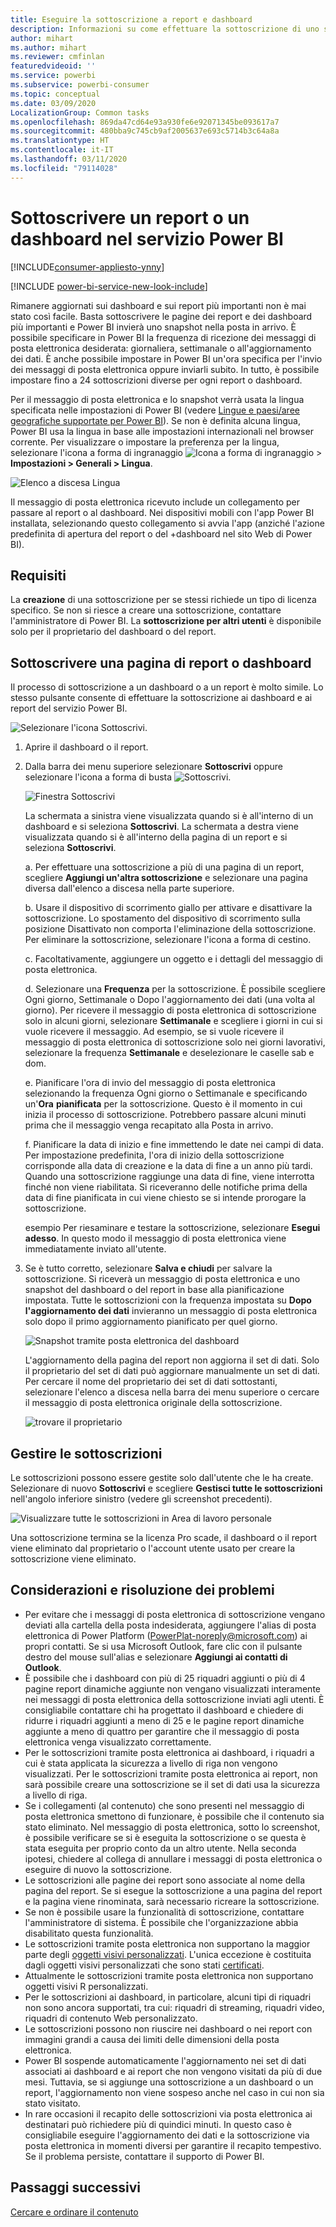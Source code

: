 ```yaml
---
title: Eseguire la sottoscrizione a report e dashboard
description: Informazioni su come effettuare la sottoscrizione di uno snapshot di un report o un dashboard di Power BI inviato tramite posta elettronica.
author: mihart
ms.author: mihart
ms.reviewer: cmfinlan
featuredvideoid: ''
ms.service: powerbi
ms.subservice: powerbi-consumer
ms.topic: conceptual
ms.date: 03/09/2020
LocalizationGroup: Common tasks
ms.openlocfilehash: 869da47cd64e93a930fe6e92071345be093617a7
ms.sourcegitcommit: 480bba9c745cb9af2005637e693c5714b3c64a8a
ms.translationtype: HT
ms.contentlocale: it-IT
ms.lasthandoff: 03/11/2020
ms.locfileid: "79114028"
---
```

# <a name="subscribe-to-a-report-or-dashboard-in-the-power-bi-service"></a>Sottoscrivere un report o un dashboard nel servizio Power BI 

[!INCLUDE[consumer-appliesto-ynny](../includes/consumer-appliesto-ynny.md)]

[!INCLUDE [power-bi-service-new-look-include](../includes/power-bi-service-new-look-include.md)]

Rimanere aggiornati sui dashboard e sui report più importanti non è mai stato così facile. Basta sottoscrivere le pagine dei report e dei dashboard più importanti e Power BI invierà uno snapshot nella posta in arrivo. È possibile specificare in Power BI la frequenza di ricezione dei messaggi di posta elettronica desiderata: giornaliera, settimanale o all'aggiornamento dei dati. È anche possibile impostare in Power BI un'ora specifica per l'invio dei messaggi di posta elettronica oppure inviarli subito.  In tutto, è possibile impostare fino a 24 sottoscrizioni diverse per ogni report o dashboard.  

Per il messaggio di posta elettronica e lo snapshot verrà usata la lingua specificata nelle impostazioni di Power BI (vedere [Lingue e paesi/aree geografiche supportate per Power BI](../supported-languages-countries-regions.md)). Se non è definita alcuna lingua, Power BI usa la lingua in base alle impostazioni internazionali nel browser corrente. Per visualizzare o impostare la preferenza per la lingua, selezionare l'icona a forma di ingranaggio ![Icona a forma di ingranaggio](./media/end-user-subscribe/power-bi-settings-icon.png) > **Impostazioni > Generali > Lingua**. 

![Elenco a discesa Lingua](./media/end-user-subscribe/power-bi-language.png)

Il messaggio di posta elettronica ricevuto include un collegamento per passare al report o al dashboard. Nei dispositivi mobili con l'app Power BI installata, selezionando questo collegamento si avvia l'app (anziché l'azione predefinita di apertura del report o del +dashboard nel sito Web di Power BI).


## <a name="requirements"></a>Requisiti
La **creazione** di una sottoscrizione per se stessi richiede un tipo di licenza specifico. Se non si riesce a creare una sottoscrizione, contattare l'amministratore di Power BI. La **sottoscrizione per altri utenti** è disponibile solo per il proprietario del dashboard o del report. 

## <a name="subscribe-to-a-dashboard-or-a-report-page"></a>Sottoscrivere una pagina di report o dashboard
Il processo di sottoscrizione a un dashboard o a un report è molto simile. Lo stesso pulsante consente di effettuare la sottoscrizione ai dashboard e ai report del servizio Power BI.
 
![Selezionare l'icona Sottoscrivi](./media/end-user-subscribe/power-bi-subscribe.png).

1. Aprire il dashboard o il report.
2. Dalla barra dei menu superiore selezionare **Sottoscrivi** oppure selezionare l'icona a forma di busta ![Sottoscrivi](./media/end-user-subscribe/power-bi-icon-envelope.png).
   


   ![Finestra Sottoscrivi](./media/end-user-subscribe/power-bi-emails-numbered.png)
    
    La schermata a sinistra viene visualizzata quando si è all'interno di un dashboard e si seleziona **Sottoscrivi**. La schermata a destra viene visualizzata quando si è all'interno della pagina di un report e si seleziona **Sottoscrivi**. 
    
    a. Per effettuare una sottoscrizione a più di una pagina di un report, scegliere **Aggiungi un'altra sottoscrizione** e selezionare una pagina diversa dall'elenco a discesa nella parte superiore.

    b. Usare il dispositivo di scorrimento giallo per attivare e disattivare la sottoscrizione.  Lo spostamento del dispositivo di scorrimento sulla posizione Disattivato non comporta l'eliminazione della sottoscrizione. Per eliminare la sottoscrizione, selezionare l'icona a forma di cestino.

    c. Facoltativamente, aggiungere un oggetto e i dettagli del messaggio di posta elettronica. 

    d. Selezionare una **Frequenza** per la sottoscrizione.  È possibile scegliere Ogni giorno, Settimanale o Dopo l'aggiornamento dei dati (una volta al giorno).  Per ricevere il messaggio di posta elettronica di sottoscrizione solo in alcuni giorni, selezionare **Settimanale** e scegliere i giorni in cui si vuole ricevere il messaggio.  Ad esempio, se si vuole ricevere il messaggio di posta elettronica di sottoscrizione solo nei giorni lavorativi, selezionare la frequenza **Settimanale** e deselezionare le caselle sab e dom.   

    e. Pianificare l'ora di invio del messaggio di posta elettronica selezionando la frequenza Ogni giorno o Settimanale e specificando un'**Ora** **pianificata** per la sottoscrizione.  Questo è il momento in cui inizia il processo di sottoscrizione. Potrebbero passare alcuni minuti prima che il messaggio venga recapitato alla Posta in arrivo.    

    f. Pianificare la data di inizio e fine immettendo le date nei campi di data. Per impostazione predefinita, l'ora di inizio della sottoscrizione corrisponde alla data di creazione e la data di fine a un anno più tardi. Quando una sottoscrizione raggiunge una data di fine, viene interrotta finché non viene riabilitata.  Si riceveranno delle notifiche prima della data di fine pianificata in cui viene chiesto se si intende prorogare la sottoscrizione.     

    esempio Per riesaminare e testare la sottoscrizione, selezionare **Esegui adesso**.  In questo modo il messaggio di posta elettronica viene immediatamente inviato all'utente. 

3. Se è tutto corretto, selezionare **Salva e chiudi** per salvare la sottoscrizione. Si riceverà un messaggio di posta elettronica e uno snapshot del dashboard o del report in base alla pianificazione impostata. Tutte le sottoscrizioni con la frequenza impostata su **Dopo l'aggiornamento dei dati** invieranno un messaggio di posta elettronica solo dopo il primo aggiornamento pianificato per quel giorno.
   
   ![Snapshot tramite posta elettronica del dashboard](media/end-user-subscribe/power-bi-email.png)
   
    L'aggiornamento della pagina del report non aggiorna il set di dati. Solo il proprietario del set di dati può aggiornare manualmente un set di dati. Per cercare il nome del proprietario dei set di dati sottostanti, selezionare l'elenco a discesa nella barra dei menu superiore o cercare il messaggio di posta elettronica originale della sottoscrizione.
   
    ![trovare il proprietario](./media/end-user-subscribe/power-bi-owner.png)


## <a name="manage-your-subscriptions"></a>Gestire le sottoscrizioni
Le sottoscrizioni possono essere gestite solo dall'utente che le ha create. Selezionare di nuovo **Sottoscrivi** e scegliere **Gestisci tutte le sottoscrizioni** nell'angolo inferiore sinistro (vedere gli screenshot precedenti). 

![Visualizzare tutte le sottoscrizioni in Area di lavoro personale](./media/end-user-subscribe/power-bi-manage-subscriptions.png)

Una sottoscrizione termina se la licenza Pro scade, il dashboard o il report viene eliminato dal proprietario o l'account utente usato per creare la sottoscrizione viene eliminato.

## <a name="considerations-and-troubleshooting"></a>Considerazioni e risoluzione dei problemi
* Per evitare che i messaggi di posta elettronica di sottoscrizione vengano deviati alla cartella della posta indesiderata, aggiungere l'alias di posta elettronica di Power Platform (PowerPlat-noreply@microsoft.com) ai propri contatti. Se si usa Microsoft Outlook, fare clic con il pulsante destro del mouse sull'alias e selezionare **Aggiungi ai contatti di Outlook**. 
* È possibile che i dashboard con più di 25 riquadri aggiunti o più di 4 pagine report dinamiche aggiunte non vengano visualizzati interamente nei messaggi di posta elettronica della sottoscrizione inviati agli utenti. È consigliabile contattare chi ha progettato il dashboard e chiedere di ridurre i riquadri aggiunti a meno di 25 e le pagine report dinamiche aggiunte a meno di quattro per garantire che il messaggio di posta elettronica venga visualizzato correttamente.  
* Per le sottoscrizioni tramite posta elettronica ai dashboard, i riquadri a cui è stata applicata la sicurezza a livello di riga non vengono visualizzati.  Per le sottoscrizioni tramite posta elettronica ai report, non sarà possibile creare una sottoscrizione se il set di dati usa la sicurezza a livello di riga.
* Se i collegamenti (al contenuto) che sono presenti nel messaggio di posta elettronica smettono di funzionare, è possibile che il contenuto sia stato eliminato. Nel messaggio di posta elettronica, sotto lo screenshot, è possibile verificare se si è eseguita la sottoscrizione o se questa è stata eseguita per proprio conto da un altro utente. Nella seconda ipotesi, chiedere al collega di annullare i messaggi di posta elettronica o eseguire di nuovo la sottoscrizione.
* Le sottoscrizioni alle pagine dei report sono associate al nome della pagina del report. Se si esegue la sottoscrizione a una pagina del report e la pagina viene rinominata, sarà necessario ricreare la sottoscrizione.
* Se non è possibile usare la funzionalità di sottoscrizione, contattare l'amministratore di sistema. È possibile che l'organizzazione abbia disabilitato questa funzionalità.  
* Le sottoscrizioni tramite posta elettronica non supportano la maggior parte degli [oggetti visivi personalizzati](../developer/power-bi-custom-visuals.md).  L'unica eccezione è costituita dagli oggetti visivi personalizzati che sono stati [certificati](../developer/power-bi-custom-visuals-certified.md).  
* Attualmente le sottoscrizioni tramite posta elettronica non supportano oggetti visivi R personalizzati.  
* Per le sottoscrizioni ai dashboard, in particolare, alcuni tipi di riquadri non sono ancora supportati,  tra cui: riquadri di streaming, riquadri video, riquadri di contenuto Web personalizzato.     
* Le sottoscrizioni possono non riuscire nei dashboard o nei report con immagini grandi a causa dei limiti delle dimensioni della posta elettronica.    
* Power BI sospende automaticamente l'aggiornamento nei set di dati associati ai dashboard e ai report che non vengono visitati da più di due mesi.  Tuttavia, se si aggiunge una sottoscrizione a un dashboard o un report, l'aggiornamento non viene sospeso anche nel caso in cui non sia stato visitato.
* In rare occasioni il recapito delle sottoscrizioni via posta elettronica ai destinatari può richiedere più di quindici minuti.  In questo caso è consigliabile eseguire l'aggiornamento dei dati e la sottoscrizione via posta elettronica in momenti diversi per garantire il recapito tempestivo.  Se il problema persiste, contattare il supporto di Power BI.

## <a name="next-steps"></a>Passaggi successivi

[Cercare e ordinare il contenuto](end-user-search-sort.md)
